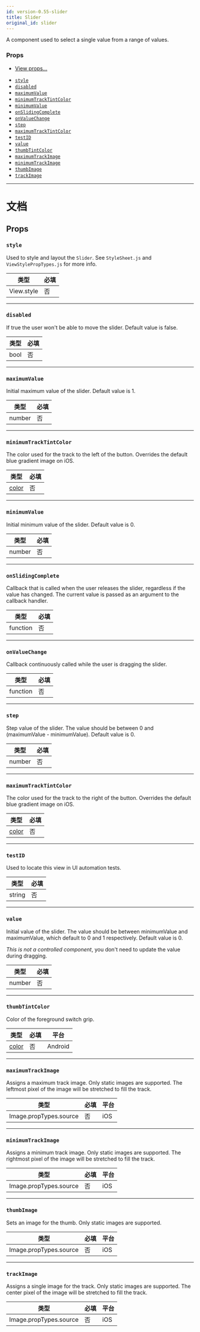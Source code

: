 ```yaml
---
id: version-0.55-slider
title: Slider
original_id: slider
---
```


A component used to select a single value from a range of values.

### Props

* [View props...](view.md#props)

- [`style`](slider.md#style)
- [`disabled`](slider.md#disabled)
- [`maximumValue`](slider.md#maximumvalue)
- [`minimumTrackTintColor`](slider.md#minimumtracktintcolor)
- [`minimumValue`](slider.md#minimumvalue)
- [`onSlidingComplete`](slider.md#onslidingcomplete)
- [`onValueChange`](slider.md#onvaluechange)
- [`step`](slider.md#step)
- [`maximumTrackTintColor`](slider.md#maximumtracktintcolor)
- [`testID`](slider.md#testid)
- [`value`](slider.md#value)
- [`thumbTintColor`](slider.md#thumbtintcolor)
- [`maximumTrackImage`](slider.md#maximumtrackimage)
- [`minimumTrackImage`](slider.md#minimumtrackimage)
- [`thumbImage`](slider.md#thumbimage)
- [`trackImage`](slider.md#trackimage)

---

# 文档

## Props

### `style`

Used to style and layout the `Slider`. See `StyleSheet.js` and `ViewStylePropTypes.js` for more info.

| 类型       | 必填 |
| ---------- | -------- |
| View.style | 否       |

---

### `disabled`

If true the user won't be able to move the slider. Default value is false.

| 类型 | 必填 |
| ---- | -------- |
| bool | 否       |

---

### `maximumValue`

Initial maximum value of the slider. Default value is 1.

| 类型   | 必填 |
| ------ | -------- |
| number | 否       |

---

### `minimumTrackTintColor`

The color used for the track to the left of the button. Overrides the default blue gradient image on iOS.

| 类型               | 必填 |
| ------------------ | -------- |
| [color](colors.md) | 否       |

---

### `minimumValue`

Initial minimum value of the slider. Default value is 0.

| 类型   | 必填 |
| ------ | -------- |
| number | 否       |

---

### `onSlidingComplete`

Callback that is called when the user releases the slider, regardless if the value has changed. The current value is passed as an argument to the callback handler.

| 类型     | 必填 |
| -------- | -------- |
| function | 否       |

---

### `onValueChange`

Callback continuously called while the user is dragging the slider.

| 类型     | 必填 |
| -------- | -------- |
| function | 否       |

---

### `step`

Step value of the slider. The value should be between 0 and (maximumValue - minimumValue). Default value is 0.

| 类型   | 必填 |
| ------ | -------- |
| number | 否       |

---

### `maximumTrackTintColor`

The color used for the track to the right of the button. Overrides the default blue gradient image on iOS.

| 类型               | 必填 |
| ------------------ | -------- |
| [color](colors.md) | 否       |

---

### `testID`

Used to locate this view in UI automation tests.

| 类型   | 必填 |
| ------ | -------- |
| string | 否       |

---

### `value`

Initial value of the slider. The value should be between minimumValue and maximumValue, which default to 0 and 1 respectively. Default value is 0.

_This is not a controlled component_, you don't need to update the value during dragging.

| 类型   | 必填 |
| ------ | -------- |
| number | 否       |

---

### `thumbTintColor`

Color of the foreground switch grip.

| 类型               | 必填 | 平台 |
| ------------------ | -------- | -------- |
| [color](colors.md) | 否       | Android  |

---

### `maximumTrackImage`

Assigns a maximum track image. Only static images are supported. The leftmost pixel of the image will be stretched to fill the track.

| 类型                   | 必填 | 平台 |
| ---------------------- | -------- | -------- |
| Image.propTypes.source | 否       | iOS      |

---

### `minimumTrackImage`

Assigns a minimum track image. Only static images are supported. The rightmost pixel of the image will be stretched to fill the track.

| 类型                   | 必填 | 平台 |
| ---------------------- | -------- | -------- |
| Image.propTypes.source | 否       | iOS      |

---

### `thumbImage`

Sets an image for the thumb. Only static images are supported.

| 类型                   | 必填 | 平台 |
| ---------------------- | -------- | -------- |
| Image.propTypes.source | 否       | iOS      |

---

### `trackImage`

Assigns a single image for the track. Only static images are supported. The center pixel of the image will be stretched to fill the track.

| 类型                   | 必填 | 平台 |
| ---------------------- | -------- | -------- |
| Image.propTypes.source | 否       | iOS      |
